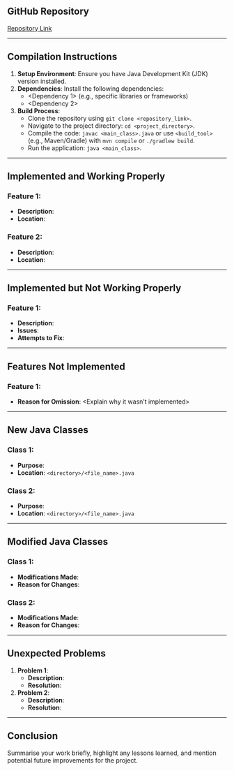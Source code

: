 ## GitHub Repository
[Repository Link](<https://github.com/nuhaajaffar/CW2024.git>)

---

## Compilation Instructions
1. **Setup Environment**: Ensure you have Java Development Kit (JDK) version <specify version> installed.
2. **Dependencies**: Install the following dependencies:
   - <Dependency 1> (e.g., specific libraries or frameworks)
   - <Dependency 2>
3. **Build Process**:
   - Clone the repository using `git clone <repository_link>`.
   - Navigate to the project directory: `cd <project_directory>`.
   - Compile the code: `javac <main_class>.java` or use `<build_tool>` (e.g., Maven/Gradle) with `mvn compile` or `./gradlew build`.
   - Run the application: `java <main_class>`.

---

## Implemented and Working Properly
### Feature 1: <Feature Name>
- **Description**: <Brief description>
- **Location**: <File or module location>

### Feature 2: <Feature Name>
- **Description**: <Brief description>
- **Location**: <File or module location>

---

## Implemented but Not Working Properly
### Feature 1: <Feature Name>
- **Description**: <Brief description of the feature>
- **Issues**: <Explanation of the problem>
- **Attempts to Fix**: <Steps or debugging strategies you used>

---

## Features Not Implemented
### Feature 1: <Feature Name>
- **Reason for Omission**: <Explain why it wasn’t implemented>

---

## New Java Classes
### Class 1: <Class Name>
- **Purpose**: <Brief description>
- **Location**: `<directory>/<file_name>.java`

### Class 2: <Class Name>
- **Purpose**: <Brief description>
- **Location**: `<directory>/<file_name>.java`

---

## Modified Java Classes
### Class 1: <Class Name>
- **Modifications Made**: <Describe changes>
- **Reason for Changes**: <Explain why they were necessary>

### Class 2: <Class Name>
- **Modifications Made**: <Describe changes>
- **Reason for Changes**: <Explain why they were necessary>

---

## Unexpected Problems
1. **Problem 1**:
   - **Description**: <Brief description of the issue>
   - **Resolution**: <Steps you took to address or mitigate it>
2. **Problem 2**:
   - **Description**: <Brief description of the issue>
   - **Resolution**: <Steps you took to address or mitigate it>

---

## Conclusion
Summarise your work briefly, highlight any lessons learned, and mention potential future improvements for the project.
